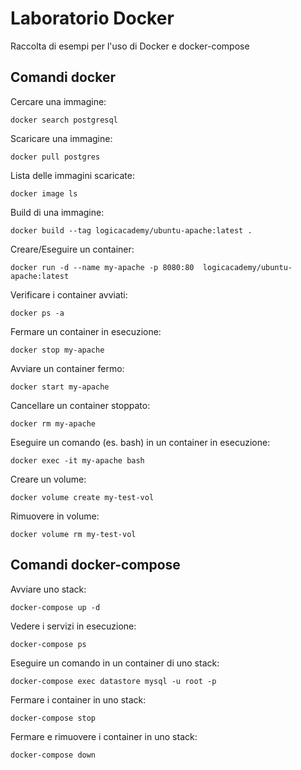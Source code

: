 # Laboratorio Docker

Raccolta di esempi per l'uso di Docker e docker-compose

## Comandi docker

Cercare una immagine:

````docker search postgresql````

Scaricare una immagine:

````docker pull postgres````

Lista delle immagini scaricate:

````docker image ls````


Build di una immagine:

````docker build --tag logicacademy/ubuntu-apache:latest .````

Creare/Eseguire un container:

````docker run -d --name my-apache -p 8080:80  logicacademy/ubuntu-apache:latest````

Verificare i container avviati:

````docker ps -a````

Fermare un container in esecuzione:

````docker stop my-apache````

Avviare un container fermo:

````docker start my-apache````

Cancellare un container stoppato:

````docker rm my-apache````

Eseguire un comando (es. bash) in un container in esecuzione:

````docker exec -it my-apache bash````

Creare un volume:

````docker volume create my-test-vol````

Rimuovere in volume:

````docker volume rm my-test-vol````

## Comandi docker-compose

Avviare uno stack:

````docker-compose up -d````

Vedere i servizi in esecuzione:

````docker-compose ps````

Eseguire un comando in un container di uno stack:

````docker-compose exec datastore mysql -u root -p````

Fermare i container in uno stack:

````docker-compose stop````

Fermare e rimuovere i container in uno stack:

````docker-compose down````


